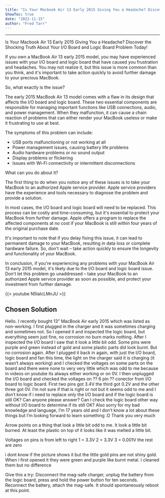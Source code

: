 ```yaml
---
title: "Is Your Macbook Air 13 Early 2015 Giving You a Headache? Discover the Shocking Truth About Your I/O Board and Logic Board Problem Today!"
ShowToc: true 
date: "2022-11-15"
author: "Fred Tarr"
---
```

*****
Is Your Macbook Air 13 Early 2015 Giving You a Headache? Discover the Shocking Truth About Your I/O Board and Logic Board Problem Today!

If you own a MacBook Air 13 early 2015 model, you may have experienced issues with your I/O board and logic board that have caused you frustration and headaches. You may not realize it, but this issue is more common than you think, and it's important to take action quickly to avoid further damage to your precious MacBook.

So, what exactly is the issue?

The early 2015 MacBook Air 13 model comes with a flaw in its design that affects the I/O board and logic board. These two essential components are responsible for managing important functions like USB connections, audio, and power management. When they malfunction, it can cause a chain reaction of problems that can either render your MacBook useless or make it frustrating to use at best.

The symptoms of this problem can include:

- USB ports malfunctioning or not working at all
- Power management issues, causing battery life problems
- Audio hardware problems or no sound output
- Display problems or flickering
- Issues with Wi-Fi connectivity or intermittent disconnections

What can you do about it?

The first thing to do when you notice any of these issues is to take your MacBook to an authorized Apple service provider. Apple service providers have the experience and tools necessary to diagnose the problem and provide a solution.

In most cases, the I/O board and logic board will need to be replaced. This process can be costly and time-consuming, but it's essential to protect your MacBook from further damage. Apple offers a program to replace the affected components at no cost if your MacBook is still within four years of the original purchase date.

It's important to note that if you delay fixing this issue, it can lead to permanent damage to your MacBook, resulting in data loss or complete hardware failure. So, don't wait – take action quickly to ensure the longevity and functionality of your MacBook.

In conclusion, if you're experiencing any problems with your MacBook Air 13 early 2015 model, it's likely due to the I/O board and logic board issue. Don't let this problem go unaddressed – take your MacBook to an authorized Apple service provider as soon as possible, and protect your investment from further damage.

{{< youtube N5laIcLMnJU >}} 



## Chosen Solution
 Hello.
I recently bought 13” MacBook Air early 2015 which was listed as non-working.
I first plugged in the charger and it was sometimes charging and sometimes not. So I opened it and inspected the logic board, but everything seem just fine, no corrosion no burn marks nothing.
After I inspected the I/O board I saw that it look a little bit odd. Some pins were purple and green instead of gold and some plastic parts did look burnt. But no corrosion again.
After I plugged it back in again, with just the I/O board, logic board and fan this time, the light on the charger said it is charging (it wasn’t always working) and I checked the voltages on some parts on the board and there were none to very very little which was odd to me because in videos on youtube its always either working or on 0V.
I then unplugged the I/O board and checked the voltages on ?? 6 pin ?? conector from I/O board to logic board. First two pins got 3.4V the third got 0.2V and the other three got 0V. I’m not sure if that is right or not but it seems odd to me and I don’t know if i need to replace only the I/O board and if the logic board is still OK?
Can anyone please answer? Can I check the logic board other way without I/O board to determine if its still OK?
Also sorry for my bad knowledge and language, I’m 17 years old and I don’t know a lot about these things but I’m looking forward to learn something :D
Thank you very much


Arrow points on a thing that look a little bit odd to me. It look a little bit burned. At least the plastic on top of it looks like it was melted a little bit.

Voltages on pins is from left to right
1 = 3.3V    2 = 3.3V    3 = 0.001V   the rest are zero

i dont know if the picture shows it but the little gold pins are not shiny gold. When i first opened it they were green and purple like burnt metal. I cleaned them but no difference

 Give this a try:  Disconnect the mag-safe charger, unplug the battery from the logic board, press and hold the power button for ten seconds.  Reconnect the battery, attach the mag-safe.  It should spontaneously reboot at this point.




